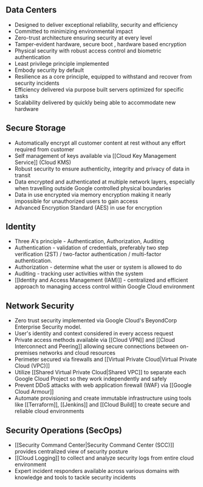 
## Data Centers
- Designed to deliver exceptional reliability, security and efficiency
- Committed to minimizing environmental impact
- Zero-trust architecture ensuring security at every level
- Tamper-evident hardware, secure boot , hardware based encryption
- Physical security with robust access control and biometric authentication
- Least privilege principle implemented
- Embody security by default
- Resilience as a core principle, equipped to withstand and recover from security incidents
- Efficiency delivered via purpose built servers optimized for specific tasks
- Scalability delivered by quickly being able to accommodate new hardware

## Secure Storage
- Automatically encrypt all customer content at rest without any effort required from customer
- Self management of keys available via [[Cloud Key Management Service]] (Cloud KMS)
- Robust security to ensure authenticity, integrity and privacy of data in transit
- Data encrypted and authenticated at multiple network layers, especially when travelling outside Google controlled physical boundaries
- Data in use encrypted via memory encryption making it nearly impossible for unauthorized users to gain access
- Advanced Encryption Standard (AES) in use for encryption

## Identity
- Three A's principle - Authentication, Authorization, Auditing
- Authentication - validation of credentials, preferably two step verification (2ST) / two-factor authentication / multi-factor authentication.
- Authorization - determine what the user or system is allowed to do
- Auditing - tracking user activities within the system
- [[Identity and Access Management (IAM)]] - centralized and efficient approach to managing access control within Google Cloud environment

## Network Security
- Zero trust security implemented via Google Cloud's BeyondCorp Enterprise Security model.
- User's identity and context considered in every access request
- Private access methods available via [[Cloud VPN]] and [[Cloud Interconnect and Peering]] allowing secure connections between on-premises networks and cloud resources
- Perimeter secured via firewalls and [[Virtual Private Cloud|Virtual Private Cloud (VPC)]]
- Utilize [[Shared Virtual Private Cloud|Shared VPC]] to separate each Google Cloud Project so they work independently and safely
- Prevent DDoS attacks with web application firewall (WAF) via [[Google Cloud Armour]]
- Automate provisioning and create immutable infrastructure using tools like [[Terraform]], [[Jenkins]] and [[Cloud Build]] to create secure and reliable cloud environments

## Security Operations (SecOps)
- [[Security Command Center|Security Command Center (SCC)]] provides centralized view of security posture
- [[Cloud Logging]] to collect and analyze security logs from entire cloud environment
- Expert incident responders available across various domains with knowledge and tools to tackle security incidents




